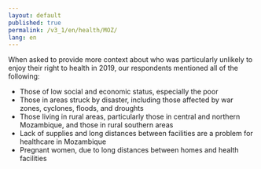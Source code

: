 ```yaml
---
layout: default
published: true
permalink: /v3_1/en/health/MOZ/
lang: en
---
```

When asked to provide more context about who was particularly unlikely to enjoy their right to health in 2019, our respondents mentioned all of the following:

-	Those of low social and economic status, especially the poor
-	Those in areas struck by disaster, including those affected by war zones, cyclones, floods, and droughts
-	Those living in rural areas, particularly those in central and northern Mozambique, and those in rural southern areas
-	Lack of supplies and long distances between facilities are a problem for healthcare in Mozambique
-	Pregnant women, due to long distances between homes and health facilities